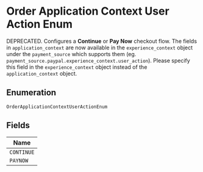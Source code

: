 
# Order Application Context User Action Enum

DEPRECATED. Configures a <strong>Continue</strong> or <strong>Pay Now</strong> checkout flow.  The fields in `application_context` are now available in the `experience_context` object under the `payment_source` which supports them (eg. `payment_source.paypal.experience_context.user_action`). Please specify this field in the `experience_context` object instead of the `application_context` object.

## Enumeration

`OrderApplicationContextUserActionEnum`

## Fields

| Name |
|  --- |
| `CONTINUE` |
| `PAYNOW` |

